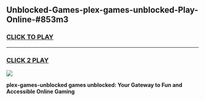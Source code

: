 
## Unblocked-Games-plex-games-unblocked-Play-Online-#853m3
<h3>
<a href="https://premium.freeplayer.one?title=plex-games-unblocked&ref=27F">CLICK TO PLAY</a></h3>
<hr>

<h3>
<a href="https://premium.freeplayer.one?title=plex-games-unblocked&ref=27F">CLICK 2 PLAY</a>
  
</h3>

<a href="https://premium.freeplayer.one?title=plex-games-unblocked&ref=27F"><img src="https://clearcache.store/games.png"></a>


**plex-games-unblocked games unblocked: Your Gateway to Fun and Accessible Online Gaming**
